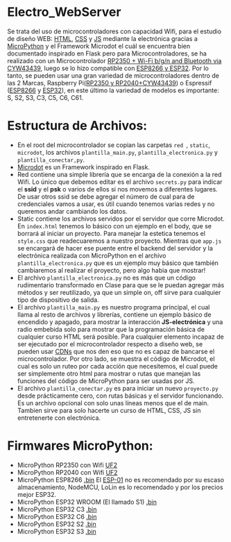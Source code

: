 # Electro_WebServer
Se trata del uso de microcontroladores con capacidad Wifi, para el estudio de diseño WEB: [HTML](https://www.w3schools.com/html/default.asp), [CSS](https://www.w3schools.com/css/default.asp) y [JS](https://www.w3schools.com/js/default.asp) mediante la electrónica gracias a [MicroPython](https://micropython.org/) y el Framework Microdot el cuál se encuentra bien documentado inspirado en Flask pero para Microcontroladores, se ha realizado con un Microcontrolador [RP2350 + Wi-Fi b/g/n and Bluetooth via CYW43439](https://www.raspberrypi.com/products/raspberry-pi-pico-2/), luego se lo hizo compatible con [ESP8266 y ESP32](https://www.espressif.com/en/products/devkits). Por lo tanto, se pueden usar una gran variedad de microcontroladores dentro de las 2 Marcas, Raspberry Pi([RP2350 y RP2040+CYW43439](https://docs.micropython.org/en/latest/rp2/quickref.html)) o Espressif ([ESP8266](https://docs.micropython.org/en/latest/esp8266/tutorial/intro.html) y [ESP32](https://docs.micropython.org/en/latest/esp32/quickref.html)), en este último la variedad de modelos es importante: S, S2, S3, C3, C5, C6, C61.

# Estructura de Archivos:
- En el root del microcontrolador se copian las carpetas ```red ```, ```static```, ```microdot```, los archivos ```plantilla_main.py```, ```plantilla_electronica.py``` y ```plantilla_conectar,py```.
- [Microdot](https://microdot.readthedocs.io/en/latest/#) es un Framework inspirado en Flask.
- Red contiene una simple librería que se encarga de la conexión a la red Wifi. Lo único que debemos editar es el archivo ```secrets.py``` para indicar el **ssid** y el **psk** o varios de ellos si nos movemos a diferentes lugares. De usar otros ssid se debe agregar el número de cual para de credenciales vamos a usar, es útil cuando tenemos varias redes y no queremos andar cambiando los datos.
- Static contiene los archivos servidos por el servidor que corre Microdot. En ```index.html``` tenemos lo básico con un ejemplo en el body, que se borrará al iniciar un proyecto. Para manejar la estetica tenemos el ```style.css``` que readecuaremos a nuestro proyecto. Mientras que ```app.js``` se encargará de hacer ese puente entre el backend del servidor y la electrónica realizada con MicroPython en el archivo ```plantilla_electronica.py``` que es un ejemplo muy básico que también cambiaremos al realizar el proyecto, pero algo habia que mostrar!
- El archivo ```plantilla_electronica.py``` no es más que un código rudimentario transformado en Clase para que se le puedan agregar más métodos y ser reutilizado, ya que un simple on, off sirve para cualquier tipo de dispositivo de salida.
- El archivo ```plantilla_main.py``` es nuestro programa principal, el cual llama al resto de archivos y librerías, contiene un ejemplo básico de encendido y apagado, para mostrar la interacción **JS-electrónica** y una radio embebida solo para mostrar que la programación básica de cualquier curso HTML será posible. Para cualquier elemento incapaz de ser ejecutado por el microcontrolador respecto a diseño web, se pueden usar [CDNs](https://es.wikipedia.org/wiki/Red_de_distribuci%C3%B3n_de_contenidos) que nos den eso que no es capaz de bancarse el microcontrolador. Por otro lado, se muestra el código de Microdot, el cual es solo un ruteo por cada acción que necesitemos, el cual puede ser simplemente otro html para mostrar o rutas que manejan las funciones del código de MicroPython para ser usadas por JS.
- El archivo ```plantilla_conectar.py``` es para iniciar un nuevo ```proyecto.py``` desde prácticamente cero, con rutas básicas y el servidor funcionando. Es un archivo opcional con solo unas líneas menos que el de main. Tambien sirve para solo hacerte un curso de HTML, CSS, JS sin entretenerte con electrónica.

# Firmwares MicroPython:
- MicroPython RP2350 con Wifi [UF2](https://micropython.org/download/RPI_PICO_W/)
- MicroPython RP2040 con Wifi [UF2](https://micropython.org/download/RPI_PICO2_W/)
- MicroPython ESP8266 [.bin](https://micropython.org/download/ESP8266_GENERIC/) El [ESP-01](https://www.instructables.com/Getting-Started-With-the-ESP8266-ESP-01/) no es recomendado por su escaso almacenamiento, NodeMCU, LoLin es lo recomendado y por los precios mejor ESP32.
- MicroPython ESP32 WROOM (El llamado S1) [.bin](https://micropython.org/download/ESP32_GENERIC/)
- MicroPython ESP32 C3 [.bin](https://micropython.org/download/ESP32_GENERIC_C3/)
- MicroPython ESP32 C6 [.bin](https://micropython.org/download/ESP32_GENERIC_C6/)
- MicroPython ESP32 S2 [.bin](https://micropython.org/download/ESP32_GENERIC_S2/)
- MicroPython ESP32 S3 [.bin](https://micropython.org/download/ESP32_GENERIC_S3/)



